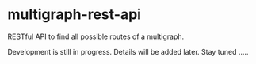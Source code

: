 # multigraph-rest-api
RESTful API to find all possible routes of a multigraph.

Development is still in progress. Details will be added later. Stay tuned .....
